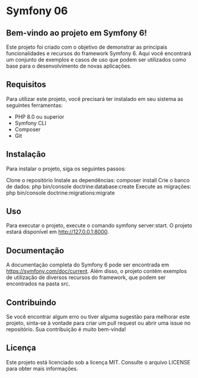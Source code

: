 # Symfony 06


## Bem-vindo ao projeto em Symfony 6!

Este projeto foi criado com o objetivo de demonstrar as principais funcionalidades e recursos do framework Symfony 6. Aqui você encontrará um conjunto de exemplos e casos de uso que podem ser utilizados como base para o desenvolvimento de novas aplicações.

## Requisitos
Para utilizar este projeto, você precisará ter instalado em seu sistema as seguintes ferramentas:

- PHP 8.0 ou superior
- Symfony CLI
- Composer
- Git

## Instalação
Para instalar o projeto, siga os seguintes passos:

Clone o repositório
Instale as dependências: composer install
Crie o banco de dados: php bin/console doctrine:database:create
Execute as migrações: php bin/console doctrine:migrations:migrate
## Uso
Para executar o projeto, execute o comando symfony server:start. O projeto estará disponível em http://127.0.0.1:8000.

## Documentação
A documentação completa do Symfony 6 pode ser encontrada em https://symfony.com/doc/current. Além disso, o projeto contém exemplos de utilização de diversos recursos do framework, que podem ser encontrados na pasta src.

## Contribuindo
Se você encontrar algum erro ou tiver alguma sugestão para melhorar este projeto, sinta-se à vontade para criar um pull request ou abrir uma issue no repositório. Sua contribuição é muito bem-vinda!

## Licença
Este projeto está licenciado sob a licença MIT. Consulte o arquivo LICENSE para obter mais informações.